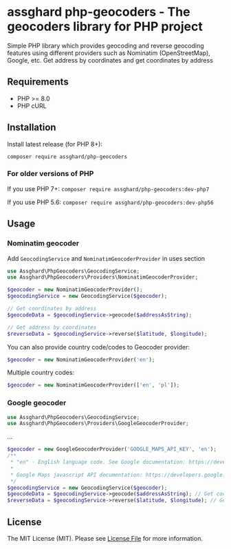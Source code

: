 # assghard php-geocoders - The geocoders library for PHP project

Simple PHP library which provides geocoding and reverse geocoding features using different providers such as Nominatim (OpenStreetMap), Google, etc. Get address by coordinates and get coordinates by address

 ## Requirements
- PHP >= 8.0
- PHP cURL

## Installation
Install latest release (for PHP 8+): 

`composer require assghard/php-geocoders`

### For older versions of PHP

If you use PHP 7+: `composer require assghard/php-geocoders:dev-php7`

If you use PHP 5.6: `composer require assghard/php-geocoders:dev-php56`

## Usage

### Nominatim geocoder
Add `GeocodingService` and `NominatimGeocoderProvider` in uses section

```php
use Assghard\PhpGeocoders\GeocodingService;
use Assghard\PhpGeocoders\Providers\NominatimGeocoderProvider;
```

```php
$geocoder = new NominatimGeocoderProvider();
$geocodingService = new GeocodingService($geocoder);

// Get coordinates by address
$geocodeData = $geocodingService->geocode($addressAsString);

// Get address by coordinates
$reverseData = $geocodingService->reverse($latitude, $longitude);

```

You can also provide country code/codes to Geocoder provider: 
```php
$geocoder = new NominatimGeocoderProvider('en');
```

Multiple country codes: 
```php
$geocoder = new NominatimGeocoderProvider(['en', 'pl']);
```

### Google geocoder

```php
use Assghard\PhpGeocoders\GeocodingService;
use Assghard\PhpGeocoders\Providers\GoogleGeocoderProvider;
```
...

```php
$geocoder = new GoogleGeocoderProvider('GOOGLE_MAPS_API_KEY', 'en');
/**
 * "en" - English language code. See Google documentation: https://developers.google.com/admin-sdk/directory/v1/languages
 * 
 * Google Maps javascript API documentation: https://developers.google.com/maps/documentation/javascript/overview
 */
$geocodingService = new GeocodingService($geocoder);
$geocodeData = $geocodingService->geocode($addressAsString); // Get coordinates by address
$reverseData = $geocodingService->reverse($latitude, $longitude); // Get address by coordinates

```

## License

The MIT License (MIT). Please see [License File](LICENSE.md) for more information.